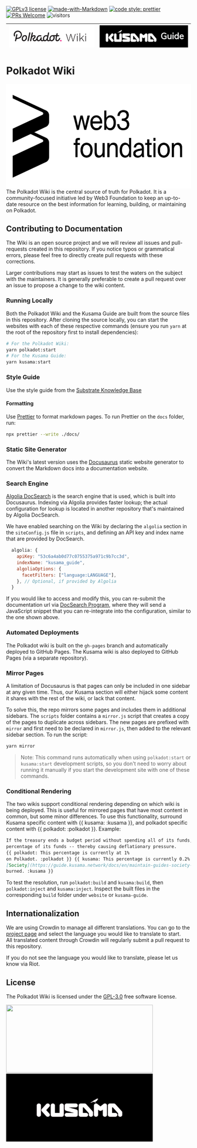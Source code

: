 [![GPLv3 license](https://img.shields.io/badge/License-GPLv3-blue.svg)](#LICENSE) 
[![made-with-Markdown](https://img.shields.io/badge/Made%20with-Markdown-1f425f.svg)](https://www.markdownguide.org/) 
[![code style: prettier](https://img.shields.io/badge/code_style-prettier-ff69b4.svg?style=flat-square)](https://github.com/prettier/prettier)
[![PRs Welcome](https://img.shields.io/badge/PRs-welcome-brightgreen.svg)](docs/general/CONTRIBUTING.md) 
![visitors](https://visitor-badge.glitch.me/badge?page_id=page.id)

<a href="https://wiki.polkadot.network/" rel="some text">![Polkadot Wiki](docs/assets/polkadot-wiki.png)</a> | <a href="https://guide.kusama.network/" rel="some text">![Kusama Guide](docs/assets/kusama-guide.png)</a>
:----------------------------------:|:--------------------------------:

# Polkadot Wiki

<img align="right" src="docs/assets/web3-logo.png" width="550" height="285">

<p align="left">
  The Polkadot Wiki is the central source of truth for Polkadot. It is a community-focused initiative led by Web3 Foundation to 
  keep an up-to-date resource on the best information for learning, building, or maintaining on Polkadot. 
</p>

## Contributing to Documentation

The Wiki is an open source project and we will review all issues and pull-requests created
in this repository. If you notice typos or grammatical errors, please feel free to directly create pull requests with 
these corrections. 

Larger contributions may start as issues to test the waters on the subject with the maintainers. 
It is generally preferable to create a pull request over an issue to propose a change to the wiki content.

### Running Locally

Both the Polkadot Wiki and the Kusama Guide are built from the source files in this repository.
After cloning the source locally, you can start the websites with each of these respective commands
(ensure you run `yarn` at the root of the repository first to install dependencies):

```zsh
# For the Polkadot Wiki:
yarn polkadot:start
# For the Kusama Guide:
yarn kusama:start
```

### Style Guide

Use the style guide from the
[Substrate Knowledge Base](https://github.com/substrate-developer-hub/knowledgebase/blob/master/CONTRIBUTING.md#documentation-style)

#### Formatting

Use [Prettier](https://prettier.io/) to format markdown pages. To run Prettier on the `docs` folder,
run:

```bash
npx prettier --write ./docs/
```

### Static Site Generator

The Wiki's latest version uses the [Docusaurus](https://docusaurus.io/) static website 
generator to convert the Markdown docs into a documentation website.

### Search Engine

[Algolia DocSearch](https://docsearch.algolia.com/) is the search engine that is used, which 
is built into Docusaurus. Indexing via Algolia provides faster lookup; the actual configuration
for lookup is located in another repository that's maintained by Algolia DocSearch.

We have enabled searching on the Wiki by declaring the `algolia` section in the `siteConfig.js` 
file in `scripts`, and defining an API key and index name that are provided by DocSearch.

```js
  algolia: {
    apiKey: "53c6a4ab0d77c0755375a971c9b7cc3d",
    indexName: "kusama_guide",
    algoliaOptions: {
      facetFilters: ["language:LANGUAGE"],
    }, // Optional, if provided by Algolia
  }
```

If you would like to access and modify this, you can re-submit the documentation url via 
[DocSearch Program](https://docsearch.algolia.com/apply/), where they will send 
a JavaScript snippet that you can re-integrate into the configuration, similar to the 
one shown above.

### Automated Deployments

The Polkadot wiki is built on the `gh-pages` branch and automatically deployed to GitHub Pages.
The Kusama wiki is also deployed to GitHub Pages (via a separate repository). 

### Mirror Pages

A limitation of Docusaurus is that pages can only be included in one sidebar at any given time.
Thus, our Kusama section will either hijack some content it shares with the rest of the wiki, or
lack that content.

To solve this, the repo mirrors some pages and includes them in additional sidebars. The `scripts`
folder contains a `mirror.js` script that creates a copy of the pages to duplicate across sidebars.
The new pages are prefixed with `mirror` and first need to be declared in `mirror.js`, then added to
the relevant sidebar section. To run the script:

```bash
yarn mirror
```

> Note: This command runs automatically when using `polkadot:start` or `kusama:start` development
> scripts, so you don't need to worry about running it manually if you start the development site
> with one of these commands.

### Conditional Rendering

The two wikis support conditional rendering depending on which wiki is being deployed. This is
useful for mirrored pages that have most content in common, but some minor differences. To use this
functionality, surround Kusama specific content with {{ kusama: :kusama }}, and polkadot specific
content with {{ polkadot: :polkadot }}. Example:

```md
If the treasury ends a budget period without spending all of its funds, it suffers a burn of a
percentage of its funds -- thereby causing deflationary pressure.
{{ polkadot: This percentage is currently at 1%
on Polkadot. :polkadot }} {{ kusama: This percentage is currently 0.2% on Kusama, with the amount currently going to
[Society](https://guide.kusama.network/docs/en/maintain-guides-society-kusama) rather than being
burned. :kusama }}
```

To test the resolution, run `polkadot:build` and `kusama:build`, then `polkadot:inject` and
`kusama:inject`. Inspect the built files in the corresponding `build` folder under `website` or
`kusama-guide`.

## Internationalization

We are using Crowdin to manage all different translations. You can go to the
[project page](https://crowdin.com/project/polkadot-wiki) and select the language you would like to
translate to start.  
All translated content through Crowdin will regularly submit a pull request to this repository.

If you do not see the language you would like to translate, please let us know via Riot.

## License

The Polkadot Wiki is licensed under the [GPL-3.0](LICENSE) free software license.

<p float="center">
  <img src="docs/assets/polkadot.gif" width="400" height="185"> 
  <img src="docs/assets/kusama.gif" width="400" height="185"> 
</p>
